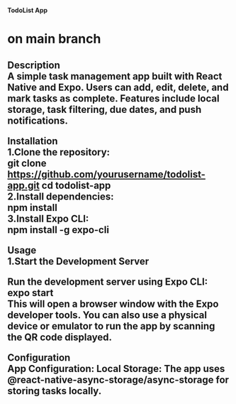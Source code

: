 **TodoList App**
<h1>on main branch<h2>


**Description**<br>
A simple task management app built with React Native and Expo. Users can add, edit, delete, and mark tasks as complete. Features include local storage, task filtering, due dates, and push notifications.

**Installation**<br>
1.Clone the repository:<br>
git clone https://github.com/yourusername/todolist-app.git
cd todolist-app<br>
2.Install dependencies:<br>
npm install<br>
3.Install Expo CLI:<br>
npm install -g expo-cli<br>

**Usage**<br>
1.Start the Development Server<br>

Run the development server using Expo CLI:<br>
expo start<br>
This will open a browser window with the Expo developer tools. You can also use a physical device or emulator to run the app by scanning the QR code displayed.<br>

**Configuration**<br>
App Configuration:
Local Storage: The app uses @react-native-async-storage/async-storage for storing tasks locally.

